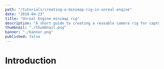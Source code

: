 ```yaml
---
path: "/tutorials/creating-a-minimap-rig-in-unreal-engine"
date: "2018-04-23"
title: "Unreal Engine minimap rig"
description: "A short guide to creating a reusable camera rig for capturing minimaps"
thumbnail: "./thumbnail.png"
banner: "./banner.png"
published: false
---
```


# Introduction
